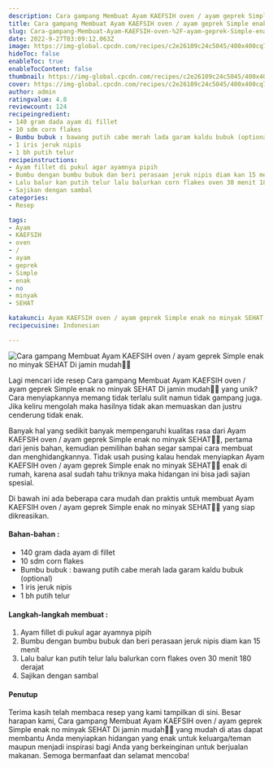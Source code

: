 ```yaml
---
description: Cara gampang Membuat Ayam KAEFSIH oven / ayam geprek Simple enak no minyak SEHAT Di jamin mudah"
title: Cara gampang Membuat Ayam KAEFSIH oven / ayam geprek Simple enak no minyak SEHAT Di jamin mudah
slug: Cara-gampang-Membuat-Ayam-KAEFSIH-oven-%2F-ayam-geprek-Simple-enak-no-minyak-SEHAT-Di-jamin-mudah
date: 2022-9-27T03:09:12.063Z
image: https://img-global.cpcdn.com/recipes/c2e26109c24c5045/400x400cq70/photo.jpg
hideToc: false
enableToc: true
enableTocContent: false
thumbnail: https://img-global.cpcdn.com/recipes/c2e26109c24c5045/400x400cq70/photo.jpg
cover: https://img-global.cpcdn.com/recipes/c2e26109c24c5045/400x400cq70/photo.jpg
author: admin
ratingvalue: 4.8
reviewcount: 124
recipeingredient:
- 140 gram dada ayam di fillet
- 10 sdm corn flakes
- Bumbu bubuk : bawang putih cabe merah lada garam kaldu bubuk (optional)
- 1 iris jeruk nipis
- 1 bh putih telur
recipeinstructions:
- Ayam fillet di pukul agar ayamnya pipih
- Bumbu dengan bumbu bubuk dan beri perasaan jeruk nipis diam kan 15 menit
- Lalu balur kan putih telur lalu balurkan corn flakes oven 30 menit 180 derajat
- Sajikan dengan sambal
categories:
- Resep

tags:
- Ayam
- KAEFSIH
- oven
- /
- ayam
- geprek
- Simple
- enak
- no
- minyak
- SEHAT

katakunci: Ayam KAEFSIH oven / ayam geprek Simple enak no minyak SEHAT
recipecuisine: Indonesian

---
```


![Cara gampang Membuat Ayam KAEFSIH oven / ayam geprek Simple enak no minyak SEHAT Di jamin mudah👩‍🍳](https://img-global.cpcdn.com/recipes/c2e26109c24c5045/400x400cq70/photo.jpg)

Lagi mencari ide resep Cara gampang Membuat Ayam KAEFSIH oven / ayam geprek Simple enak no minyak SEHAT Di jamin mudah👩‍🍳 yang unik? Cara menyiapkannya memang tidak terlalu sulit namun tidak gampang juga. Jika keliru mengolah maka hasilnya tidak akan memuaskan dan justru cenderung tidak enak.

Banyak hal yang sedikit banyak mempengaruhi kualitas rasa dari Ayam KAEFSIH oven / ayam geprek Simple enak no minyak SEHAT👩‍🍳, pertama dari jenis bahan, kemudian pemilihan bahan segar sampai cara membuat dan menghidangkannya. Tidak usah pusing kalau hendak menyiapkan Ayam KAEFSIH oven / ayam geprek Simple enak no minyak SEHAT👩‍🍳 enak di rumah, karena asal sudah tahu triknya maka hidangan ini bisa jadi sajian spesial.

Di bawah ini ada beberapa cara mudah dan praktis untuk membuat Ayam KAEFSIH oven / ayam geprek Simple enak no minyak SEHAT👩‍🍳 yang siap dikreasikan.

<!--inarticleads1-->

#### Bahan-bahan :

- 140 gram dada ayam di fillet
- 10 sdm corn flakes
- Bumbu bubuk : bawang putih cabe merah lada garam kaldu bubuk (optional)
- 1 iris jeruk nipis
- 1 bh putih telur

<!--inarticleads2-->

#### Langkah-langkah membuat :

1. Ayam fillet di pukul agar ayamnya pipih
1. Bumbu dengan bumbu bubuk dan beri perasaan jeruk nipis diam kan 15 menit
1. Lalu balur kan putih telur lalu balurkan corn flakes oven 30 menit 180 derajat
1. Sajikan dengan sambal

#### Penutup

Terima kasih telah membaca resep yang kami tampilkan di sini. Besar harapan kami, Cara gampang Membuat Ayam KAEFSIH oven / ayam geprek Simple enak no minyak SEHAT Di jamin mudah👩‍🍳 yang mudah di atas dapat membantu Anda menyiapkan hidangan yang enak untuk keluarga/teman maupun menjadi inspirasi bagi Anda yang berkeinginan untuk berjualan makanan. Semoga bermanfaat dan selamat mencoba!